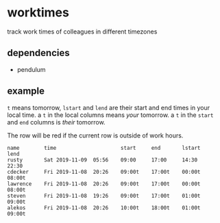 
# worktimes

track work times of colleagues in different timezones

## dependencies

  - pendulum

## example

`t` means tomorrow, `lstart` and `lend` are their start and end times in your
local time. a `t` in the local columns means *your* tomorrow. a `t` in the
`start` and `end` columns is *their* tomorrow.

The row will be red if the current row is outside of work hours.

    name        time                     start     end       lstart    lend
    rusty       Sat 2019-11-09  05:56    09:00     17:00     14:30     22:30
    cdecker     Fri 2019-11-08  20:26    09:00t    17:00t    00:00t    08:00t
    lawrence    Fri 2019-11-08  20:26    09:00t    17:00t    00:00t    08:00t
    steven      Fri 2019-11-08  19:26    09:00t    17:00t    01:00t    09:00t
    alekos      Fri 2019-11-08  20:26    10:00t    18:00t    01:00t    09:00t
